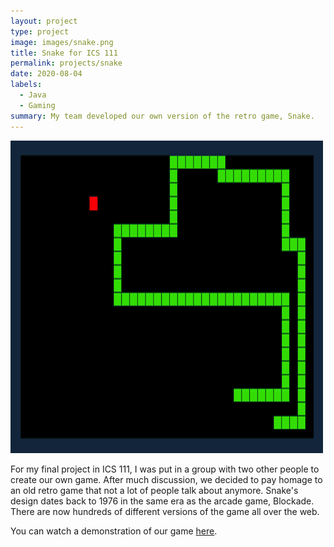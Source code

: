 ```yaml
---
layout: project
type: project
image: images/snake.png
title: Snake for ICS 111
permalink: projects/snake
date: 2020-08-04
labels:
  - Java
  - Gaming
summary: My team developed our own version of the retro game, Snake.
---
```


<img class="ui medium right floated rounded image" src="/images/snake.png">

For my final project in ICS 111, I was put in a group with two other people to create our own game. After much discussion, we decided to pay homage to an old retro game that not a lot of people talk about anymore. Snake's design dates back to 1976 in the same era as the arcade game, Blockade. There are now hundreds of different versions of the game all over the web.

You can watch a demonstration of our game [here](https://www.youtube.com/watch?v=vGUIVwGbwxM&ab_channel=austinchong4).
